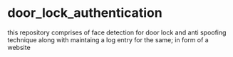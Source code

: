 # door_lock_authentication
this repository comprises of face detection for door lock and anti spoofing technique along with maintaing a log entry for the same; in form of a website
